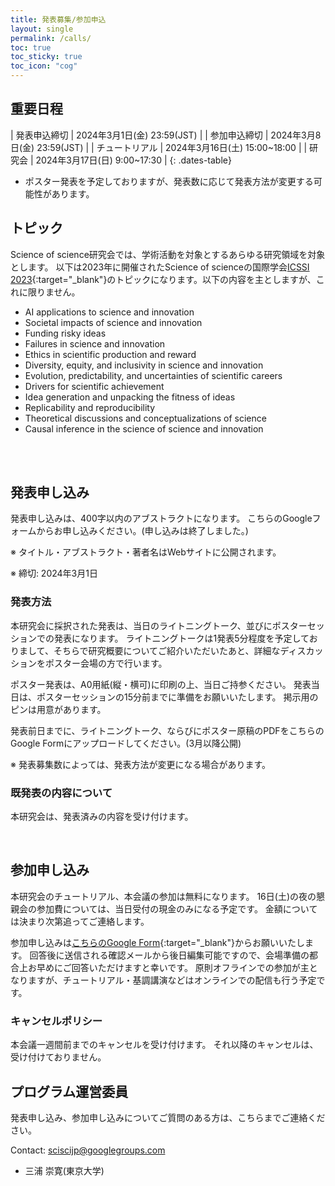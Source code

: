 ```yaml
---
title: 発表募集/参加申込
layout: single
permalink: /calls/
toc: true
toc_sticky: true
toc_icon: "cog"
---
```


## 重要日程

<style>
.dates-table { font-size: .9em; }
.dates-table del { color: #888; }
</style>

| 発表申込締切 | 2024年3月1日(金) 23:59(JST) |
| 参加申込締切 | 2024年3月8日(金) 23:59(JST) |
| チュートリアル | 2024年3月16日(土) 15:00~18:00 |
| 研究会 | 2024年3月17日(日) 9:00~17:30 |
{: .dates-table}

* ポスター発表を予定しておりますが、発表数に応じて発表方法が変更する可能性があります。

## トピック

Science of science研究会では、学術活動を対象とするあらゆる研究領域を対象とします。 
以下は2023年に開催されたScience of scienceの国際学会[ICSSI 2023](https://www.icssi.org/){:target="_blank"}のトピックになります。以下の内容を主としますが、これに限りません。

* AI applications to science and innovation
* Societal impacts of science and innovation 
* Funding risky ideas
* Failures in science and innovation
* Ethics in scientific production and reward
* Diversity, equity, and inclusivity in science and innovation
* Evolution, predictability, and uncertainties of scientific careers
* Drivers for scientific achievement
* Idea generation and unpacking the fitness of ideas
* Replicability and reproducibility
* Theoretical discussions and conceptualizations of science
* Causal inference in the science of science and innovation 

<br>
<br>

## 発表申し込み

発表申し込みは、400字以内のアブストラクトになります。
こちらのGoogleフォームからお申し込みください。(申し込みは終了しました。)

※ タイトル・アブストラクト・著者名はWebサイトに公開されます。

※ 締切: 2024年3月1日

### 発表方法

本研究会に採択された発表は、当日のライトニングトーク、並びにポスターセッションでの発表になります。
ライトニングトークは1発表5分程度を予定しておりまして、そちらで研究概要についてご紹介いただいたあと、詳細なディスカッションをポスター会場の方で行います。

ポスター発表は、A0用紙(縦・横可)に印刷の上、当日ご持参ください。
発表当日は、ポスターセッションの15分前までに準備をお願いいたします。
掲示用のピンは用意があります。

<!-- 発表前日までに、ライトニングトーク、ならびにポスター原稿のPDFを[こちらのGoogle Form](https://forms.gle/ztvj7nNdoucJBGdp9)にアップロードしてください。 -->
発表前日までに、ライトニングトーク、ならびにポスター原稿のPDFをこちらのGoogle Formにアップロードしてください。(3月以降公開)

※ 発表募集数によっては、発表方法が変更になる場合があります。

### 既発表の内容について

本研究会は、発表済みの内容を受け付けます。

<br>

## 参加申し込み

本研究会のチュートリアル、本会議の参加は無料になります。
16日(土)の夜の懇親会の参加費については、当日受付の現金のみになる予定です。
金額については決まり次第追ってご連絡します。

参加申し込みは[こちらのGoogle Form](https://forms.gle/tXKcGNnzbaeWyUio8){:target="_blank"}からお願いいたします。
回答後に送信される確認メールから後日編集可能ですので、会場準備の都合上お早めにご回答いただけますと幸いです。
原則オフラインでの参加が主となりますが、チュートリアル・基調講演などはオンラインでの配信も行う予定です。

### キャンセルポリシー

本会議一週間前までのキャンセルを受け付けます。
それ以降のキャンセルは、受け付けておりません。

## プログラム運営委員

発表申し込み、参加申し込みについてご質問のある方は、こちらまでご連絡ください。

Contact: [sciscijp@googlegroups.com](mailto:sciscijp@googlegroups.com)

* 三浦 崇寛(東京大学)